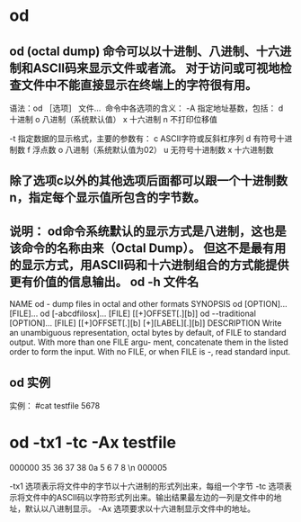 # od

od (octal dump)
命令可以以十进制、八进制、十六进制和ASCII码来显示文件或者流。
对于访问或可视地检查文件中不能直接显示在终端上的字符很有用。
-----------------------------------------------------------------------------------------------------------------------------
语法：od ［选项］ 文件… 
命令中各选项的含义：
-A 指定地址基数，包括：
d 十进制
o 八进制（系统默认值）
x 十六进制
n 不打印位移值

-t  指定数据的显示格式，主要的参数有：
c ASCII字符或反斜杠序列
d 有符号十进制数
f 浮点数
o 八进制（系统默认值为02）
u 无符号十进制数
x 十六进制数

除了选项c以外的其他选项后面都可以跟一个十进制数n，指定每个显示值所包含的字节数。
-----------------------------------------------------------------------------------------------------------------------------
说明：
od命令系统默认的显示方式是八进制，这也是该命令的名称由来（Octal Dump）。
但这不是最有用的显示方式，用ASCII码和十六进制组合的方式能提供更有价值的信息输出。
od -h 文件名
-----------------------------------------------------------------------------------------------------------------------------
NAME
       od - dump files in octal and other formats
SYNOPSIS
       od [OPTION]... [FILE]...
       od [-abcdfilosx]... [FILE] [[+]OFFSET[.][b]]
       od --traditional [OPTION]... [FILE] [[+]OFFSET[.][b] [+][LABEL][.][b]]
DESCRIPTION
       Write  an  unambiguous representation, octal bytes by default, of FILE to standard output.  With more than one FILE argu-
       ment, concatenate them in the listed order to form the input.  With no FILE, or when FILE is -, read standard input.

## od 实例

实例：
#cat testfile 
5678

# od -tx1 -tc -Ax testfile 
000000 35 36 37 38 0a
         5   6   7   8  \n
000005

-tx1   选项表示将文件中的字节以十六进制的形式列出来，每组一个字节
-tc    选项表示将文件中的ASCII码以字符形式列出来。输出结果最左边的一列是文件中的地址，默认以八进制显示。
-Ax    选项要求以十六进制显示文件中的地址。

